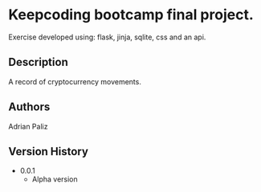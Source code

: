 # Keepcoding bootcamp final project.

Exercise developed using: flask, jinja, sqlite, css and an api.

## Description

A record of cryptocurrency movements. 

## Authors

Adrian Paliz

## Version History

* 0.0.1
    * Alpha version